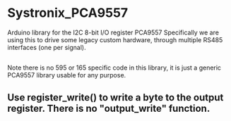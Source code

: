 # Systronix_PCA9557
Arduino library for the I2C 8-bit I/O register PCA9557
Specifically we are using this to drive some legacy custom hardware, through multiple RS485 interfaces (one per signal).
## 
Note there is no 595 or 165 specific code in this library, it is just a generic PCA9557 library usable for any purpose.
## Use register_write() to write a byte to the output register. There is no "output_write" function.
